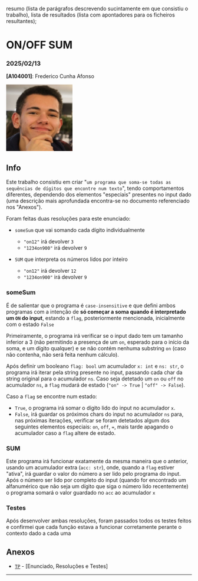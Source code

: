 resumo (lista de parágrafos descrevendo sucintamente em que consistiu o trabalho), lista de resultados (lista com apontadores para os ficheiros resultantes);

# ON/OFF SUM

### 2025/02/13

**[A104001]**: Frederico Cunha Afonso  

![Fred](Photo.png)  

## Info
Este trabalho consistiu em criar "`um programa que soma-se todas as sequências de dígitos que encontre num texto`", tendo comportamentos diferentes, dependendo dos elementos "especiais" presentes no input dado (uma descrição mais aprofundada encontra-se no documento referenciado nos "Anexos").

Foram feitas duas resoluções para este enunciado:

* `someSum` que vai somando cada dígito individualmente
  * `"on12"` irá devolver `3`
  * `"1234on900"` irá devolver `9`

* `SUM` que interpreta os números lidos por inteiro
  * `"on12"` irá devolver `12`
  * `"1234on900"` irá devolver `9`


### someSum
É de salientar que o programa é `case-insensitive` e que defini ambos programas com a intenção de **só começar a soma quando é interpretado um `ON` do input**, estando a `flag`, posteriormente mencionada, inicialmente com o estado `False`

Primeiramente, o programa irá verificar se o input dado tem um tamanho inferior a 3 (não permitindo a presença de um `on`, esperado para o início da soma, e um dígito qualquer) e se não contém nenhuma substring `on` (caso não contenha, não será feita nenhum cálculo).

Após definir um booleano `flag: bool` um acumulador `x: int` e `ns: str`, o programa irá iterar pela string presente no input, passando cada char da string original para o acumulador `ns`. 
Caso seja detetado um `on` ou `off` no acumulador `ns`, a `flag` mudará de estado (`"on" -> True` | `"off" -> False`). 

Caso a `flag` se encontre num estado:

* `True`, o programa irá somar o dígito lido do input no acumulador `x`.
* `False`, irá guardar os próximos chars do input no acumulador `ns` para, nas próximas iterações, verificar se foram detetados algum dos seguintes elementos especiais: `on`, `off`, `=`, mais tarde apagando o acumulador caso a `flag` altere de estado.


### SUM

Este programa irá funcionar exatamente da mesma maneira que o anterior, usando um acumulador extra (`acc: str`), onde, quando a `flag` estiver "ativa", irá guardar o valor do número a ser lido pelo programa do input. Após o número ser lido por completo do input (quando for encontrado um alfanumérico que não seja um dígito que siga o número lido recentemente) o programa somará o valor guardado no `acc` ao acumulador `x`

### Testes
Após desenvolver ambas resoluções, foram passados todos os testes feitos e confirmei que cada função estava a funcionar corretamente perante o contexto dado a cada uma

## Anexos 
- [`TP`](TP1.ipynb) - [Enunciado, Resoluções e Testes] 
---
